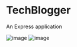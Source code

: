 # TechBlogger
An Express application

![image](https://user-images.githubusercontent.com/105891447/200191016-7a154ebb-03c0-48ea-8203-322cdbb53063.png)
![image](https://user-images.githubusercontent.com/105891447/201488348-4c7c210f-5809-4c0d-ae7f-dff3f39a3929.png)
